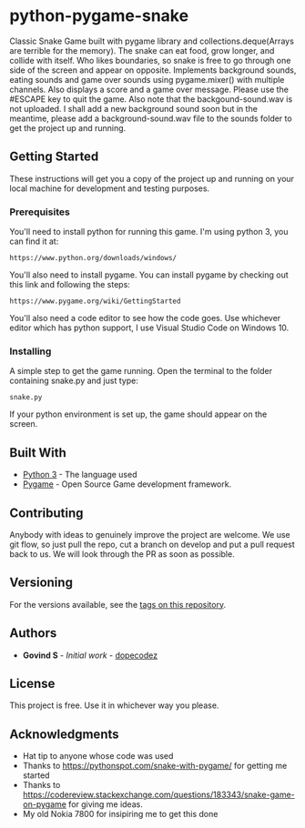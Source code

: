 # python-pygame-snake

Classic Snake Game built with pygame library and collections.deque(Arrays are terrible for the memory). 
The snake can eat food, grow longer, and collide with itself. 
Who likes boundaries, so snake is free to go through one side of the screen and appear on opposite.
Implements background sounds, eating sounds and game over sounds using pygame.mixer() with multiple channels.
Also displays a score and a game over message. 
Please use the #ESCAPE key to quit the game.
Also note that the backgound-sound.wav is not uploaded. I shall add a new background sound soon but in the meantime, please add a background-sound.wav file to the sounds folder to get the project up and running.

## Getting Started

These instructions will get you a copy of the project up and running on your local machine for development and testing purposes. 

### Prerequisites

You'll need to install python for running this game. I'm using python 3, you can find it at:
```
https://www.python.org/downloads/windows/
```
You'll also need to install pygame. You can install pygame by checking out this link and following the steps:
```
https://www.pygame.org/wiki/GettingStarted
```
You'll also need a code editor to see how the code goes. Use whichever editor which has python support, I use Visual Studio Code on 
Windows 10.

### Installing

A simple step to get the game running. Open the terminal to the folder containing snake.py and just type:
```
snake.py
```
If your python environment is set up, the game should appear on the screen.

## Built With

* [Python 3](https://docs.python.org/3/) - The language used
* [Pygame](https://www.pygame.org/docs/) - Open Source Game development framework.

## Contributing

Anybody with ideas to genuinely improve the project are welcome. We use git flow, so just pull the repo, cut a branch on develop and put a pull request back to us. We will look through the PR as soon as possible.

## Versioning
For the versions available, see the [tags on this repository](https://github.com/your/project/tags). 

## Authors

* **Govind S** - *Initial work* - [dopecodez](https://github.com/dopecodez)

## License

This project is free. Use it in whichever way you please.

## Acknowledgments

* Hat tip to anyone whose code was used
* Thanks to https://pythonspot.com/snake-with-pygame/ for getting me started
* Thanks to https://codereview.stackexchange.com/questions/183343/snake-game-on-pygame for giving me ideas.
* My old Nokia 7800 for insipiring me to get this done

